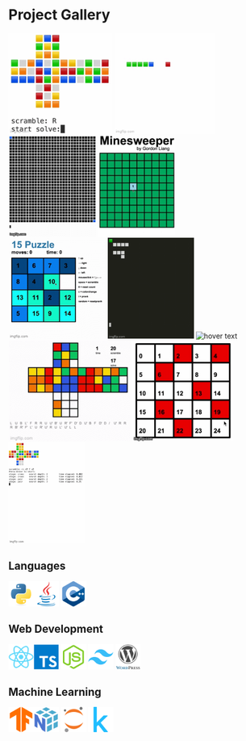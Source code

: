 <div align="left">
  <h1>Project Gallery</h1>
</div>

<p align="left">
  <img src="https://github.com/glianx/rubiks_cube/blob/main/rubiks2.0_demo2.gif" height="200" title="hover text">
  <img src="https://github.com/glianx/snake/blob/main/snake_demo.gif" height="200" title="hover text">
  <img src="https://github.com/glianx/mazes/blob/main/dfs_a*.gif" height="200" title="hover text">
  <img src="https://github.com/glianx/games/blob/main/minesweeper3.gif" height="200" title="hover text"> 
  <img src="https://github.com/glianx/games/blob/main/15puzzle.gif" height="200" title="hover text">
  <img src="https://github.com/glianx/mazes/blob/main/binary_game.gif" height="200" title="hover text">
  <img src="https://github.com/glianx/cell_automata/blob/main/life_demo2.gif" height="200" title="hover text">
  <img src="https://github.com/glianx/rubiks_cube/blob/main/rubiks1.0_demo.gif" height="200" title="hover text">
  <img src="https://github.com/glianx/ml_qlearning/blob/main/qlearning.gif" height="200" title="hover text">    
  <img src="https://github.com/glianx/rubiks_cube/blob/main/rubiks3.0_demo3.gif" height="200" title="hover text">

</p>

<div align="left">
  <h2>Languages</h2>
</div>

<img alt="Python" src="https://raw.githubusercontent.com/devicons/devicon/master/icons/python/python-original.svg" width="50" title="Python" /><img alt="Java" src="https://raw.githubusercontent.com/devicons/devicon/master/icons/java/java-original.svg" width="50" title="Java" />
<img alt="C++" src="https://raw.githubusercontent.com/devicons/devicon/master/icons/cplusplus/cplusplus-original.svg" width="50" title="C++" />

<div align="left">
  <h2>Web Development</h2>
</div>

<img alt="React" src="https://raw.githubusercontent.com/devicons/devicon/master/icons/react/react-original.svg" width="50" title="React" /><img alt="TypeScript" src="https://raw.githubusercontent.com/devicons/devicon/master/icons/typescript/typescript-original.svg" width="50" title="TypeScript" />
<img alt="NodeJS" src="https://raw.githubusercontent.com/devicons/devicon/master/icons/nodejs/nodejs-original.svg" width="50" title="NodeJS" />
<img alt="Tailwind" src="https://raw.githubusercontent.com/devicons/devicon/master/icons/tailwindcss/tailwindcss-plain.svg" width="50" title="Tailwind" />
<img alt="WordPress" src="https://github.com/devicons/devicon/blob/master/icons/wordpress/wordpress-original.svg" width="50" title="WordPress" />

<div align="left">
  <h2>Machine Learning</h2>
</div>

<img alt="Tensorflow" src="https://raw.githubusercontent.com/devicons/devicon/master/icons/tensorflow/tensorflow-original.svg" width="50" title="Tensorflow" /><img alt="Numpy" src="https://raw.githubusercontent.com/devicons/devicon/master/icons/numpy/numpy-original.svg" width="50" title="Numpy" />
<img alt="Jupyter" src="https://github.com/devicons/devicon/blob/master/icons/jupyter/jupyter-original.svg" width="50" title="Jupyter" />
<img alt="Kaggle" src="https://github.com/devicons/devicon/blob/master/icons/kaggle/kaggle-original.svg" width="50" title="Kaggle" />

<!--

- 🔭 I’m currently working on ...
- 🌱 I’m currently learning ...
- 👯 I’m looking to collaborate on ...
- 🤔 I’m looking for help with ...
- 💬 Ask me about ...
- 📫 How to reach me: ...
- 😄 Pronouns: ...
- ⚡ Fun fact: ...
-->
